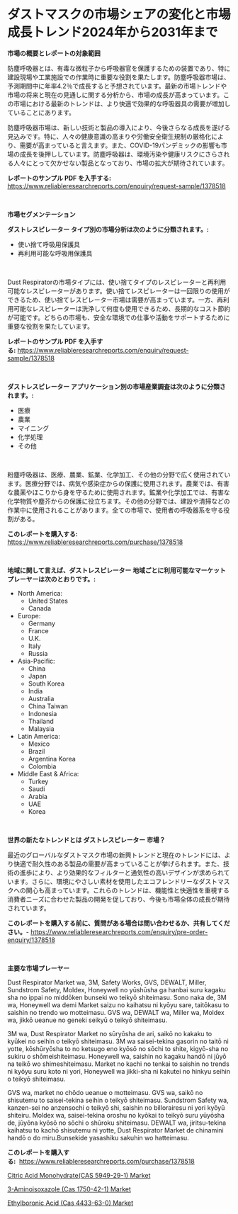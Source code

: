 <p><h1>ダストマスクの市場シェアの変化と市場成長トレンド2024年から2031年まで</h1></p><p><strong>市場の概要とレポートの対象範囲</strong></p>
<p><p>防塵呼吸器とは、有毒な微粒子から呼吸器官を保護するための装置であり、特に建設現場や工業施設での作業時に重要な役割を果たします。防塵呼吸器市場は、予測期間中に年率4.2％で成長すると予想されています。最新の市場トレンドや市場の将来と現在の見通しに関する分析から、市場の成長が高まっています。この市場における最新のトレンドは、より快適で効果的な呼吸器具の需要が増加していることにあります。</p><p>防塵呼吸器市場は、新しい技術と製品の導入により、今後さらなる成長を遂げる見込みです。特に、人々の健康意識の高まりや労働安全衛生規制の厳格化により、需要が高まっていると言えます。また、COVID-19パンデミックの影響も市場の成長を後押ししています。防塵呼吸器は、環境汚染や健康リスクにさらされる人々にとって欠かせない製品となっており、市場の拡大が期待されています。</p></p>
<p><strong>レポートのサンプル PDF を入手する:</strong> <a href="https://www.reliableresearchreports.com/enquiry/request-sample/1378518">https://www.reliableresearchreports.com/enquiry/request-sample/1378518</a></p>
<p>&nbsp;</p>
<p><strong>市場セグメンテーション</strong></p>
<p><strong>ダストレスピレーター タイプ別の市場分析は次のように分類されます。:</strong></p>
<p><ul><li>使い捨て呼吸用保護具</li><li>再利用可能な呼吸用保護具</li></ul></p>
<p>&nbsp;</p>
<p><p>Dust Respiratorの市場タイプには、使い捨てタイプのレスピレーターと再利用可能なレスピレーターがあります。使い捨てレスピレーターは一回限りの使用ができるため、使い捨てレスピレーター市場は需要が高まっています。一方、再利用可能なレスピレーターは洗浄して何度も使用できるため、長期的なコスト節約が可能です。どちらの市場も、安全な環境での仕事や活動をサポートするために重要な役割を果たしています。</p></p>
<p><strong>レポートのサンプル PDF を入手する:</strong>&nbsp;<a href="https://www.reliableresearchreports.com/enquiry/request-sample/1378518">https://www.reliableresearchreports.com/enquiry/request-sample/1378518</a></p>
<p>&nbsp;</p>
<p><strong> ダストレスピレーター アプリケーション別の市場産業調査は次のように分類されます。:</strong></p>
<p><ul><li>医療</li><li>農業</li><li>マイニング</li><li>化学処理</li><li>その他</li></ul></p>
<p>&nbsp;</p>
<p><p>粉塵呼吸器は、医療、農業、鉱業、化学加工、その他の分野で広く使用されています。医療分野では、病気や感染症からの保護に使用されます。農業では、有害な農薬やほこりから身を守るために使用されます。鉱業や化学加工では、有害な化学物質や塵芥からの保護に役立ちます。その他の分野では、建設や清掃などの作業中に使用されることがあります。全ての市場で、使用者の呼吸器系を守る役割がある。</p></p>
<p><strong>このレポートを購入する:</strong>&nbsp; <a href="https://www.reliableresearchreports.com/purchase/1378518">https://www.reliableresearchreports.com/purchase/1378518</a></p>
<p>&nbsp;</p>
<p><strong>地域に関して言えば、ダストレスピレーター 地域ごとに利用可能なマーケットプレーヤーは次のとおりです。:</strong></p>
<p><ul>
    <li>
        North America:
        <ul>
            <li>United States</li>
            <li>Canada</li>
        </ul>
    </li>
    <li>
        Europe:
        <ul>
            <li>Germany</li>
            <li>France</li>
            <li>U.K.</li>
            <li>Italy</li>
            <li>Russia</li>
        </ul>
    </li>
    <li>
        Asia-Pacific:
        <ul>
            <li>China</li>
            <li>Japan</li>
            <li>South Korea</li>
            <li>India</li>
            <li>Australia</li>
            <li>China Taiwan</li>
            <li>Indonesia</li>
            <li>Thailand</li>
            <li>Malaysia</li>
        </ul>
    </li>
    <li>
        Latin America:
        <ul>
            <li>Mexico</li>
            <li>Brazil</li>
            <li>Argentina Korea</li>
            <li>Colombia</li>
        </ul>
    </li>
    <li>
        Middle East & Africa:
        <ul>
            <li>Turkey</li>
            <li>Saudi</li>
            <li>Arabia</li>
            <li>UAE</li>
            <li>Korea</li>
        </ul>
    </li>
    </ul></p>
<p>&nbsp;</p>
<p><strong>世界の新たなトレンドとは ダストレスピレーター 市場？</strong></p>
<p><p>最近のグローバルなダストマスク市場の新興トレンドと現在のトレンドには、より快適で耐久性のある製品の需要が高まっていることが挙げられます。また、技術の進歩により、より効果的なフィルターと通気性の高いデザインが求められています。さらに、環境にやさしい素材を使用したエコフレンドリーなダストマスクへの関心も高まっています。これらのトレンドは、機能性と快適性を重視する消費者ニーズに合わせた製品の開発を促しており、今後も市場全体の成長が期待されています。</p></p>
<p><strong>このレポートを購入する前に、質問がある場合は問い合わせるか、共有してください。</strong>- <a href="https://www.reliableresearchreports.com/enquiry/pre-order-enquiry/1378518">https://www.reliableresearchreports.com/enquiry/pre-order-enquiry/1378518</a></p>
<p>&nbsp;</p>
<p><strong>主要な市場プレーヤー</strong></p>
<p><p>Dust Respirator Market wa, 3M, Safety Works, GVS, DEWALT, Miller, Sundstrom Safety, Moldex, Honeywell no yūshūsha ga hanbai suru kagaku sha no ippai no middōken bunseki wo teikyō shiteimasu. Sono naka de, 3M wa, Honeywell wa demi Market saizu no kaihatsu ni kyōyu sare, taitōkasu to saishin no trendo wo motteimasu. GVS wa, DEWALT wa, Miller wa, Moldex wa, jikkō ueanue no geneki seikyū o teikyō shiteimasu.</p><p>3M wa, Dust Respirator Market no sūryōsha de ari, saikō no kakaku to kyūkei no seihin o teikyō shiteimasu. 3M wa saisei-tekina gasorin no taitō ni yotte, kōshūryōsha to no ketsugo eno kyōsō no sōchi to shite, kigyō-sha no sukiru o shōmeishiteimasu. Honeywell wa, saishin no kagaku handō ni jūyō na teikō wo shimeshiteimasu. Market no kachi no tenkai to saishin no trends ni kyōyu suru koto ni yori, Honeywell wa jikki-sha ni kakutei no hinkyu seihin o teikyō shiteimasu.</p><p>GVS wa, market no chōdo ueanue o motteimasu. GVS wa, saikō no shisutemu to saisei-tekina seihin o teikyō shiteimasu. Sundstrom Safety wa, kanzen-sei no anzensochi o teikyō shi, saishin no billorairesu ni yori kyōyū shiteiru. Moldex wa, saisei-tekina oroshu no kyōkai to teikyō suru yūyōsha de, jūyōna kyōsō no sōchi o shūroku shiteimasu. DEWALT wa, jiritsu-tekina kaihatsu to kachō shisutemu ni yotte, Dust Respirator Market de chinamini handō o do miru.Bunsekide yasashiku sakuhin wo hatteimasu.</p></p>
<p><strong>このレポートを購入する:</strong>&nbsp;&nbsp;<a href="https://www.reliableresearchreports.com/purchase/1378518">https://www.reliableresearchreports.com/purchase/1378518</a></p>
<p><p><a href="https://github.com/pjcfca/Market-Research-Report-List-1/blob/main/citric-acid-monohydratecas-5949-29-1-market.md">Citric Acid Monohydrate(CAS 5949-29-1) Market</a></p><p><a href="https://github.com/kathiaseamanalvaradovlprc2h/Market-Research-Report-List-1/blob/main/3-aminoisoxazole-cas-1750-42-1-market.md">3-Aminoisoxazole (Cas 1750-42-1) Market</a></p><p><a href="https://github.com/wusalecollins540tpqoz/Market-Research-Report-List-1/blob/main/ethylboronic-acid-cas-4433-63-0-market.md">Ethylboronic Acid (Cas 4433-63-0) Market</a></p></p>